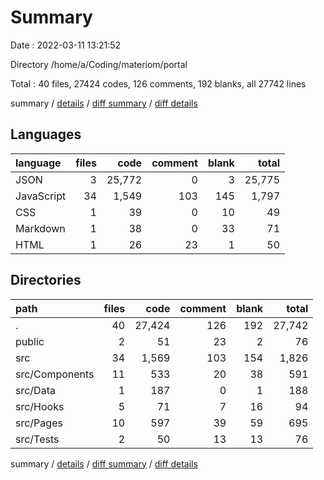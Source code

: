 # Summary

Date : 2022-03-11 13:21:52

Directory /home/a/Coding/materiom/portal

Total : 40 files,  27424 codes, 126 comments, 192 blanks, all 27742 lines

summary / [details](details.md) / [diff summary](diff.md) / [diff details](diff-details.md)

## Languages
| language | files | code | comment | blank | total |
| :--- | ---: | ---: | ---: | ---: | ---: |
| JSON | 3 | 25,772 | 0 | 3 | 25,775 |
| JavaScript | 34 | 1,549 | 103 | 145 | 1,797 |
| CSS | 1 | 39 | 0 | 10 | 49 |
| Markdown | 1 | 38 | 0 | 33 | 71 |
| HTML | 1 | 26 | 23 | 1 | 50 |

## Directories
| path | files | code | comment | blank | total |
| :--- | ---: | ---: | ---: | ---: | ---: |
| . | 40 | 27,424 | 126 | 192 | 27,742 |
| public | 2 | 51 | 23 | 2 | 76 |
| src | 34 | 1,569 | 103 | 154 | 1,826 |
| src/Components | 11 | 533 | 20 | 38 | 591 |
| src/Data | 1 | 187 | 0 | 1 | 188 |
| src/Hooks | 5 | 71 | 7 | 16 | 94 |
| src/Pages | 10 | 597 | 39 | 59 | 695 |
| src/Tests | 2 | 50 | 13 | 13 | 76 |

summary / [details](details.md) / [diff summary](diff.md) / [diff details](diff-details.md)